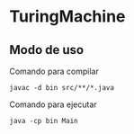 # TuringMachine

## Modo de uso
Comando para compilar
```
javac -d bin src/**/*.java
```
Comando para ejecutar
```
java -cp bin Main 
```